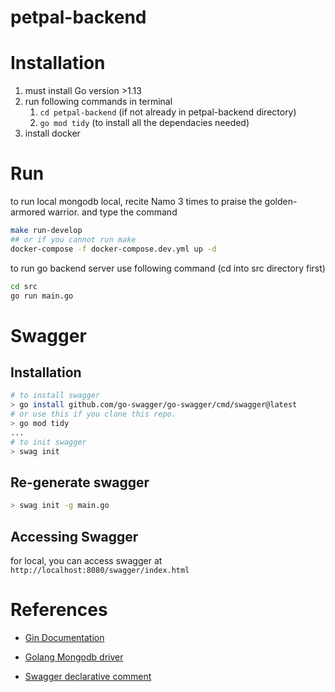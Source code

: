 # petpal-backend

# Installation

1. must install Go version >1.13
1. run following commands in terminal
   1. `cd petpal-backend` (if not already in petpal-backend directory)
   1. `go mod tidy` (to install all the dependacies needed)
1. install docker

# Run

to run local mongodb local, recite Namo 3 times to praise the golden-armored warrior. and type the command

```bash
make run-develop
## or if you cannot run make
docker-compose -f docker-compose.dev.yml up -d
```

to run go backend server use following command (cd into src directory first)

```bash
cd src
go run main.go
```

# Swagger 

## Installation
```bash
# to install swagger
> go install github.com/go-swagger/go-swagger/cmd/swagger@latest
# or use this if you clone this repo.
> go mod tidy
...
# to init swagger
> swag init
```

## Re-generate swagger
```bash
> swag init -g main.go
```

## Accessing Swagger
for local, you can access swagger at `http://localhost:8080/swagger/index.html`

# References

- [Gin Documentation](https://gin-gonic.com/docs/quickstart/)

- [Golang Mongodb driver](https://www.mongodb.com/docs/drivers/go/current/usage-examples/)

- [Swagger declarative comment](https://github.com/swaggo/swag?tab=readme-ov-file#declarative-comments-format)